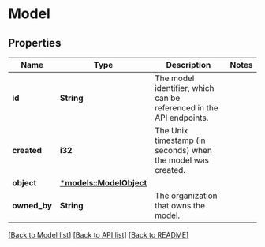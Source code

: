# Model

## Properties
Name | Type | Description | Notes
------------ | ------------- | ------------- | -------------
**id** | **String** | The model identifier, which can be referenced in the API endpoints. | 
**created** | **i32** | The Unix timestamp (in seconds) when the model was created. | 
**object** | [***models::ModelObject**](Model_object.md) |  | 
**owned_by** | **String** | The organization that owns the model. | 

[[Back to Model list]](../README.md#documentation-for-models) [[Back to API list]](../README.md#documentation-for-api-endpoints) [[Back to README]](../README.md)


